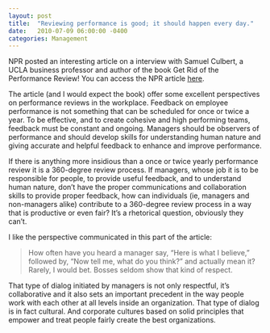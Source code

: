 ```yaml
---
layout: post
title:  "Reviewing performance is good; it should happen every day."
date:   2010-07-09 06:00:00 -0400
categories: Management
---
```

NPR posted an interesting article on a interview with Samuel Culbert, a UCLA business professor and
author of the book Get Rid of the Performance Review! You can access the NPR article [here][NPRArticleURL].

The article (and I would expect the book) offer some excellent perspectives on performance reviews in
the workplace. Feedback on employee performance is not something that can be scheduled for once or
twice a year. To be effective, and to create cohesive and high performing teams, feedback must be
constant and ongoing. Managers should be observers of performance and should develop skills for
understanding human nature and giving accurate and helpful feedback to enhance and improve performance.

If there is anything more insidious than a once or twice yearly performance review it is a
360-degree review process. If managers, whose job it is to be responsible for people, to provide
useful feedback, and to understand human nature, don’t have the proper communications and collaboration
skills to provide proper feedback, how can individuals (ie, managers and non-managers alike) contribute
to a 360-degree review process in a way that is productive or even fair? It’s a rhetorical question,
obviously they can’t.

I like the perspective communicated in this part of the article:

> How often have you heard a manager say, “Here is what I believe,” followed by,
> “Now tell me, what do you think?” and actually mean it? Rarely, I would bet. Bosses seldom show
> that kind of respect.

That type of dialog initiated by managers is not only respectful, it’s collaborative and it also sets
an important precedent in the way people work with each other at all levels inside an organization.
That type of dialog is in fact cultural. And corporate cultures based on solid principles that empower and
treat people fairly create the best organizations.

[NPRArticleURL]: https://www.npr.org/templates/story/story.php?storyId=128362511
